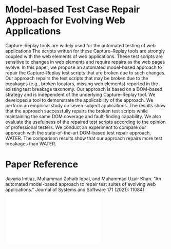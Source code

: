 # Model-based Test Case Repair Approach for Evolving Web Applications

Capture–Replay tools are widely used for the automated testing of web applications The scripts written
for these Capture–Replay tools are strongly coupled with the web elements of web applications.
These test scripts are sensitive to changes in web elements and require repairs as the web pages
evolve. In this paper, we propose an automated model-based approach to repair the Capture–Replay
test scripts that are broken due to such changes. Our approach repairs the test scripts that may be
broken due to the breakages (e.g., broken locators, missing web elements) reported in the existing
test breakage taxonomy. Our approach is based on a DOM-based strategy and is independent of the
underlying Capture–Replay tool. We developed a tool to demonstrate the applicability of the approach.
We perform an empirical study on seven subject applications. The results show that the approach
successfully repairs the broken test scripts while maintaining the same DOM coverage and fault-finding
capability. We also evaluate the usefulness of the repaired test scripts according to the opinion of
professional testers. We conduct an experiment to compare our approach with the state-of-the-art
DOM-based test repair approach, WATER. The comparison results show that our approach repairs more
test breakages than WATER.

# Paper Reference
Javaria Imtiaz, Muhammad Zohaib Iqbal, and Muhammad Uzair Khan. "An automated model-based approach to repair test suites of evolving web applications." Journal of Systems and Software 171 (2021): 110841.



<embed src="/blog/images/xxx.pdf" type="application/pdf">
